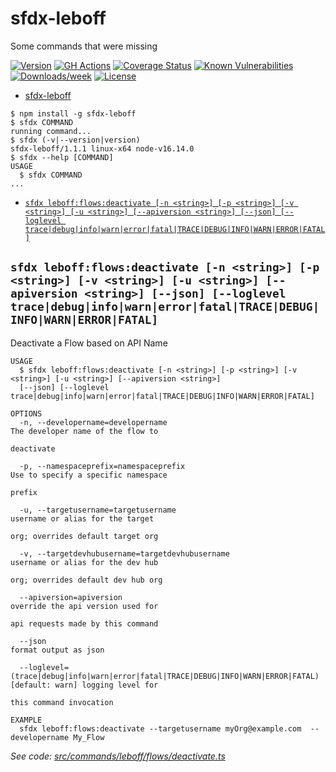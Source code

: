 # sfdx-leboff

Some commands that were missing

[![Version](https://img.shields.io/npm/v/sfdx-leboff.svg)](https://npmjs.org/package/sfdx-leboff)
[![GH Actions](https://github.com/leboff/sfdx-leboff/actions/workflows/release.yml/badge.svg)](https://github.com/leboff/sfdx-leboff/actions)
[![Coverage Status](https://img.shields.io/coveralls/github/leboff/sfdx-leboff/main.svg)](https://coveralls.io/r/leboff/sfdx-leboff?branch=main)
[![Known Vulnerabilities](https://snyk.io/test/github/leboff/sfdx-leboff/badge.svg)](https://snyk.io/test/github/leboff/sfdx-leboff)
[![Downloads/week](https://img.shields.io/npm/dw/sfdx-leboff.svg)](https://npmjs.org/package/sfdx-leboff)
[![License](https://img.shields.io/npm/l/sfdx-leboff.svg)](https://github.com/leboff/sfdx-leboff/blob/master/package.json)

<!-- toc -->

- [sfdx-leboff](#sfdx-leboff)
<!-- tocstop -->

<!-- install -->
<!-- usage -->

```sh-session
$ npm install -g sfdx-leboff
$ sfdx COMMAND
running command...
$ sfdx (-v|--version|version)
sfdx-leboff/1.1.1 linux-x64 node-v16.14.0
$ sfdx --help [COMMAND]
USAGE
  $ sfdx COMMAND
...
```

<!-- usagestop -->
<!-- commands -->

- [`sfdx leboff:flows:deactivate [-n <string>] [-p <string>] [-v <string>] [-u <string>] [--apiversion <string>] [--json] [--loglevel trace|debug|info|warn|error|fatal|TRACE|DEBUG|INFO|WARN|ERROR|FATAL]`](#sfdx-leboffflowsdeactivate--n-string--p-string--v-string--u-string---apiversion-string---json---loglevel-tracedebuginfowarnerrorfataltracedebuginfowarnerrorfatal)

## `sfdx leboff:flows:deactivate [-n <string>] [-p <string>] [-v <string>] [-u <string>] [--apiversion <string>] [--json] [--loglevel trace|debug|info|warn|error|fatal|TRACE|DEBUG|INFO|WARN|ERROR|FATAL]`

Deactivate a Flow based on API Name

```
USAGE
  $ sfdx leboff:flows:deactivate [-n <string>] [-p <string>] [-v <string>] [-u <string>] [--apiversion <string>]
  [--json] [--loglevel trace|debug|info|warn|error|fatal|TRACE|DEBUG|INFO|WARN|ERROR|FATAL]

OPTIONS
  -n, --developername=developername                                                 The developer name of the flow to
                                                                                    deactivate

  -p, --namespaceprefix=namespaceprefix                                             Use to specify a specific namespace
                                                                                    prefix

  -u, --targetusername=targetusername                                               username or alias for the target
                                                                                    org; overrides default target org

  -v, --targetdevhubusername=targetdevhubusername                                   username or alias for the dev hub
                                                                                    org; overrides default dev hub org

  --apiversion=apiversion                                                           override the api version used for
                                                                                    api requests made by this command

  --json                                                                            format output as json

  --loglevel=(trace|debug|info|warn|error|fatal|TRACE|DEBUG|INFO|WARN|ERROR|FATAL)  [default: warn] logging level for
                                                                                    this command invocation

EXAMPLE
  sfdx leboff:flows:deactivate --targetusername myOrg@example.com  --developername My_Flow
```

_See code: [src/commands/leboff/flows/deactivate.ts](https://github.com/leboff/sfdx-leboff/blob/v1.1.1/src/commands/leboff/flows/deactivate.ts)_

<!-- commandsstop -->
